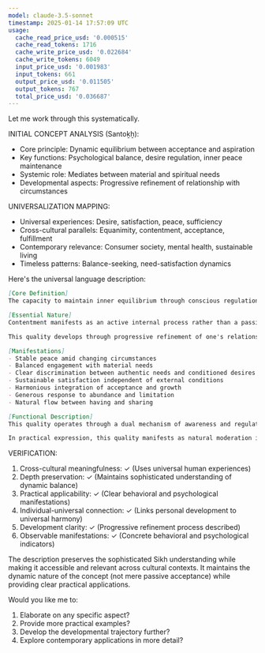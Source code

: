 ```yaml
---
model: claude-3.5-sonnet
timestamp: 2025-01-14 17:57:09 UTC
usage:
  cache_read_price_usd: '0.000515'
  cache_read_tokens: 1716
  cache_write_price_usd: '0.022684'
  cache_write_tokens: 6049
  input_price_usd: '0.001983'
  input_tokens: 661
  output_price_usd: '0.011505'
  output_tokens: 767
  total_price_usd: '0.036687'
---
```


Let me work through this systematically.

INITIAL CONCEPT ANALYSIS (Santoḵẖ):
- Core principle: Dynamic equilibrium between acceptance and aspiration
- Key functions: Psychological balance, desire regulation, inner peace maintenance
- Systemic role: Mediates between material and spiritual needs
- Developmental aspects: Progressive refinement of relationship with circumstances

UNIVERSALIZATION MAPPING:
- Universal experiences: Desire, satisfaction, peace, sufficiency
- Cross-cultural parallels: Equanimity, contentment, acceptance, fulfillment
- Contemporary relevance: Consumer society, mental health, sustainable living
- Timeless patterns: Balance-seeking, need-satisfaction dynamics

Here's the universal language description:

```markdown
[Core Definition]
The capacity to maintain inner equilibrium through conscious regulation of desires and circumstances, characterized by a dynamic balance between peaceful acceptance and purposeful engagement. This quality enables sustainable satisfaction while preserving motivation for meaningful growth and contribution.

[Essential Nature]
Contentment manifests as an active internal process rather than a passive state. It operates through continuous calibration between acceptance and aspiration, creating a stable foundation for both peace and progress. Unlike resignation or suppression, it involves conscious engagement with desires and circumstances, transforming them through understanding rather than denial.

This quality develops through progressive refinement of one's relationship with both inner and outer experiences, leading to increasingly subtle discrimination between authentic needs and conditioned wants. It generates sustainable wellbeing by aligning personal satisfaction with universal harmony.

[Manifestations]
- Stable peace amid changing circumstances
- Balanced engagement with material needs
- Clear discrimination between authentic needs and conditioned desires
- Sustainable satisfaction independent of external conditions
- Harmonious integration of acceptance and growth
- Generous response to abundance and limitation
- Natural flow between having and sharing

[Functional Description]
This quality operates through a dual mechanism of awareness and regulation. The awareness component continuously monitors the relationship between inner state and outer circumstances, while the regulatory component maintains optimal tension between acceptance and aspiration. This creates a dynamic equilibrium where peace and progress coexist, rather than oppose each other. The process involves progressive refinement of response patterns to both fulfillment and limitation.

In practical expression, this quality manifests as natural moderation in consumption, sustainable satisfaction in achievement, and spontaneous generosity in sharing. It enables effective navigation of both abundance and scarcity while maintaining psychological balance and social harmony. The result is a stable foundation for both personal development and communal contribution, characterized by freedom from compulsive acquisition and anxiety about loss.
```

VERIFICATION:
1. Cross-cultural meaningfulness: ✓ (Uses universal human experiences)
2. Depth preservation: ✓ (Maintains sophisticated understanding of dynamic balance)
3. Practical applicability: ✓ (Clear behavioral and psychological manifestations)
4. Individual-universal connection: ✓ (Links personal development to universal harmony)
5. Development clarity: ✓ (Progressive refinement process described)
6. Observable manifestations: ✓ (Concrete behavioral and psychological indicators)

The description preserves the sophisticated Sikh understanding while making it accessible and relevant across cultural contexts. It maintains the dynamic nature of the concept (not mere passive acceptance) while providing clear practical applications.

Would you like me to:
1. Elaborate on any specific aspect?
2. Provide more practical examples?
3. Develop the developmental trajectory further?
4. Explore contemporary applications in more detail?
